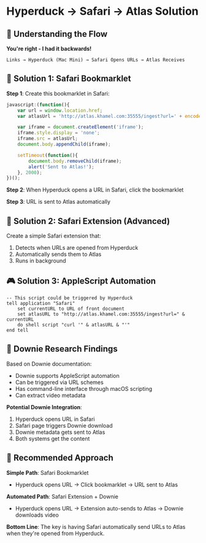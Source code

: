 # Hyperduck → Safari → Atlas Solution

## 🎯 Understanding the Flow

**You're right - I had it backwards!**

```
Links → Hyperduck (Mac Mini) → Safari Opens URLs → Atlas Receives
```

## 🧪 Solution 1: Safari Bookmarklet

**Step 1**: Create this bookmarklet in Safari:
```javascript
javascript:(function(){
    var url = window.location.href;
    var atlasUrl = 'http://atlas.khamel.com:35555/ingest?url=' + encodeURIComponent(url);

    var iframe = document.createElement('iframe');
    iframe.style.display = 'none';
    iframe.src = atlasUrl;
    document.body.appendChild(iframe);

    setTimeout(function(){
        document.body.removeChild(iframe);
        alert('Sent to Atlas!');
    }, 2000);
})();
```

**Step 2**: When Hyperduck opens a URL in Safari, click the bookmarklet

**Step 3**: URL is sent to Atlas automatically

## 🍎 Solution 2: Safari Extension (Advanced)

Create a simple Safari extension that:
1. Detects when URLs are opened from Hyperduck
2. Automatically sends them to Atlas
3. Runs in background

## 🎮 Solution 3: AppleScript Automation

```applescript
-- This script could be triggered by Hyperduck
tell application "Safari"
    set currentURL to URL of front document
    set atlasURL to "http://atlas.khamel.com:35555/ingest?url=" & currentURL
    do shell script "curl '" & atlasURL & "'"
end tell
```

## 🧪 Downie Research Findings

Based on Downie documentation:
- Downie supports AppleScript automation
- Can be triggered via URL schemes
- Has command-line interface through macOS scripting
- Can extract video metadata

**Potential Downie Integration**:
1. Hyperduck opens URL in Safari
2. Safari page triggers Downie download
3. Downie metadata gets sent to Atlas
4. Both systems get the content

## 🎯 Recommended Approach

**Simple Path**: Safari Bookmarklet
- Hyperduck opens URL → Click bookmarklet → URL sent to Atlas

**Automated Path**: Safari Extension + Downie
- Hyperduck opens URL → Extension auto-sends to Atlas → Downie downloads video

**Bottom Line**: The key is having Safari automatically send URLs to Atlas when they're opened from Hyperduck.